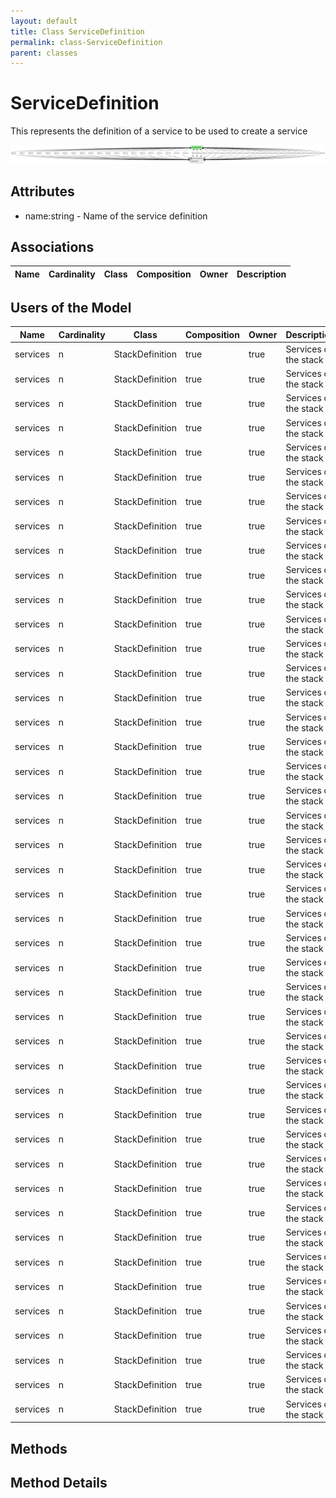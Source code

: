 ```yaml
---
layout: default
title: Class ServiceDefinition
permalink: class-ServiceDefinition
parent: classes
---
```


# ServiceDefinition

This represents the definition of a service to be used to create a service

![Logical Diagram](./logical.png)

## Attributes

* name:string - Name of the service definition


## Associations

| Name | Cardinality | Class | Composition | Owner | Description |
| --- | --- | --- | --- | --- | --- |


## Users of the Model

| Name | Cardinality | Class | Composition | Owner | Description |
| --- | --- | --- | --- | --- | --- |
| services | n | StackDefinition | true | true | Services of the stack |
| services | n | StackDefinition | true | true | Services of the stack |
| services | n | StackDefinition | true | true | Services of the stack |
| services | n | StackDefinition | true | true | Services of the stack |
| services | n | StackDefinition | true | true | Services of the stack |
| services | n | StackDefinition | true | true | Services of the stack |
| services | n | StackDefinition | true | true | Services of the stack |
| services | n | StackDefinition | true | true | Services of the stack |
| services | n | StackDefinition | true | true | Services of the stack |
| services | n | StackDefinition | true | true | Services of the stack |
| services | n | StackDefinition | true | true | Services of the stack |
| services | n | StackDefinition | true | true | Services of the stack |
| services | n | StackDefinition | true | true | Services of the stack |
| services | n | StackDefinition | true | true | Services of the stack |
| services | n | StackDefinition | true | true | Services of the stack |
| services | n | StackDefinition | true | true | Services of the stack |
| services | n | StackDefinition | true | true | Services of the stack |
| services | n | StackDefinition | true | true | Services of the stack |
| services | n | StackDefinition | true | true | Services of the stack |
| services | n | StackDefinition | true | true | Services of the stack |
| services | n | StackDefinition | true | true | Services of the stack |
| services | n | StackDefinition | true | true | Services of the stack |
| services | n | StackDefinition | true | true | Services of the stack |
| services | n | StackDefinition | true | true | Services of the stack |
| services | n | StackDefinition | true | true | Services of the stack |
| services | n | StackDefinition | true | true | Services of the stack |
| services | n | StackDefinition | true | true | Services of the stack |
| services | n | StackDefinition | true | true | Services of the stack |
| services | n | StackDefinition | true | true | Services of the stack |
| services | n | StackDefinition | true | true | Services of the stack |
| services | n | StackDefinition | true | true | Services of the stack |
| services | n | StackDefinition | true | true | Services of the stack |
| services | n | StackDefinition | true | true | Services of the stack |
| services | n | StackDefinition | true | true | Services of the stack |
| services | n | StackDefinition | true | true | Services of the stack |
| services | n | StackDefinition | true | true | Services of the stack |
| services | n | StackDefinition | true | true | Services of the stack |
| services | n | StackDefinition | true | true | Services of the stack |
| services | n | StackDefinition | true | true | Services of the stack |
| services | n | StackDefinition | true | true | Services of the stack |
| services | n | StackDefinition | true | true | Services of the stack |
| services | n | StackDefinition | true | true | Services of the stack |
| services | n | StackDefinition | true | true | Services of the stack |
| services | n | StackDefinition | true | true | Services of the stack |





## Methods


<h2>Method Details</h2>
    


